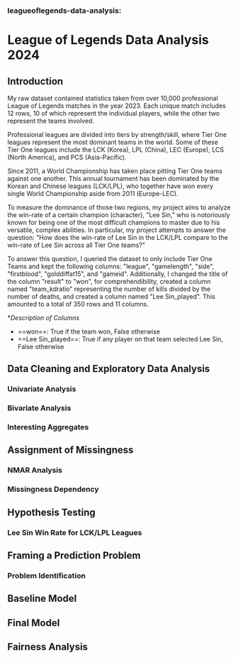 ### leagueoflegends-data-analysis:


# League of Legends Data Analysis 2024

## Introduction

My raw dataset contained statistics taken from over 10,000 professional League of Legends matches in the year 2023. Each unique match includes 12 rows, 10 of which represent the individual players, while the other two represent the teams involved.

Professional leagues are divided into tiers by strength/skill, where Tier One leagues represent the most dominant teams in the world. Some of these Tier One leagues include the LCK (Korea), LPL (China), LEC (Europe), LCS (North America), and PCS (Asia-Pacific). 

Since 2011, a World Championship has taken place pitting Tier One teams against one another. This annual tournament has been dominated by the Korean and Chinese leagues (LCK/LPL), who together have won every single World Championship aside from 2011 (Europe-LEC).

To measure the dominance of those two regions, my project aims to analyze the win-rate of a certain champion (character), "Lee Sin," who is notoriously known for being one of the most difficult champions to master due to his versatile, complex abilities. In particular, my project attempts to answer the question: "How does the win-rate of Lee Sin in the LCK/LPL compare to the win-rate of Lee Sin across all Tier One teams?"

To answer this question, I queried the dataset to only include Tier One Teams and kept the following columns: "league", "gamelength", "side", "firstblood", "golddiffat15", and "gameid". Additionally, I changed the title of the column "result" to "won", for comprehendibility, created a column named "team_kdratio" representing the number of kills divided by the number of deaths, and created a column named "Lee Sin_played". This amounted to a total of 350 rows and 11 columns.

**Description of Columns*
- ==won==: True if the team won, False otherwise
- ==Lee Sin_played==: True if any player on that team selected Lee Sin, False otherwise





## Data Cleaning and Exploratory Data Analysis
### Univariate Analysis

### Bivariate Analysis

### Interesting Aggregates

## Assignment of Missingness
### NMAR Analysis

### Missingness Dependency

## Hypothesis Testing
### Lee Sin Win Rate for LCK/LPL Leagues

## Framing a Prediction Problem
### Problem Identification

## Baseline Model

## Final Model

## Fairness Analysis
